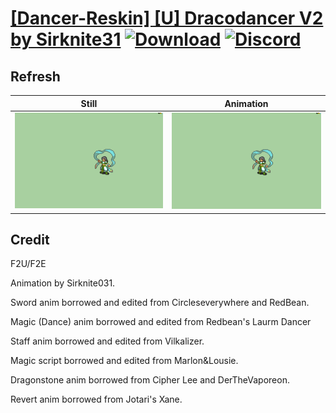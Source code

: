 # [\[Dancer-Reskin\] \[U\] Dracodancer V2 by Sirknite31](./) [![Download](https://img.shields.io/badge/Download--red?style=social&logo=github)](https://minhaskamal.github.io/DownGit/#/home?url=https://github.com/Klokinator/FE-Repo/tree/main/Battle%20Animations%2FBards%2C%20Dancers%2C%20Suppliers%2C%20Misc%2F%5BDancer-Reskin%5D%20%5BU%5D%20Dracodancer%20V2%20by%20Sirknite31%2F8.%20Refresh%20(FE8)) [![Discord](https://img.shields.io/badge/Discord--blue?style=social&logo=discord)](https://discord.gg/C7VNGnyTPA)

## Refresh

| Still | Animation |
| :---: | :-------: |
| ![Refresh still](./Refresh_000.png) | ![Refresh](./Refresh.gif) |

## Credit

F2U/F2E

Animation by Sirknite031.

Sword anim borrowed and edited from Circleseverywhere and RedBean.

Magic (Dance) anim borrowed and edited from Redbean's Laurm Dancer

Staff anim borrowed and edited from Vilkalizer.

Magic script borrowed and edited from Marlon&Lousie.

Dragonstone anim borrowed from Cipher Lee and DerTheVaporeon.

Revert anim borrowed from Jotari's Xane.

